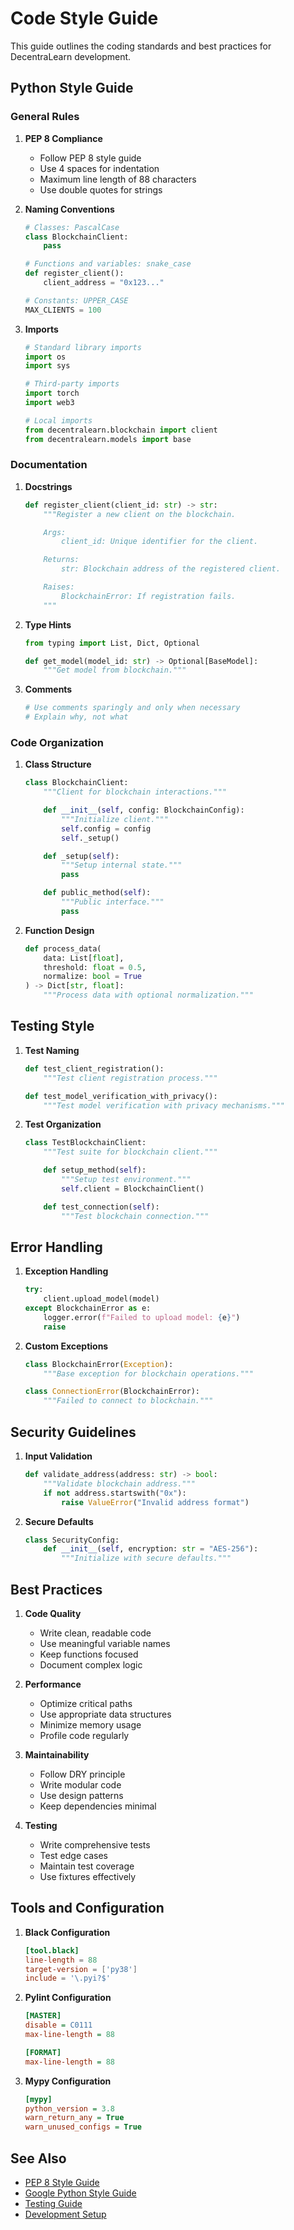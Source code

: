 # Code Style Guide

This guide outlines the coding standards and best practices for DecentraLearn development.

## Python Style Guide

### General Rules

1. **PEP 8 Compliance**
   - Follow PEP 8 style guide
   - Use 4 spaces for indentation
   - Maximum line length of 88 characters
   - Use double quotes for strings

2. **Naming Conventions**
   ```python
   # Classes: PascalCase
   class BlockchainClient:
       pass

   # Functions and variables: snake_case
   def register_client():
       client_address = "0x123..."

   # Constants: UPPER_CASE
   MAX_CLIENTS = 100
   ```

3. **Imports**
   ```python
   # Standard library imports
   import os
   import sys

   # Third-party imports
   import torch
   import web3

   # Local imports
   from decentralearn.blockchain import client
   from decentralearn.models import base
   ```

### Documentation

1. **Docstrings**
   ```python
   def register_client(client_id: str) -> str:
       """Register a new client on the blockchain.

       Args:
           client_id: Unique identifier for the client.

       Returns:
           str: Blockchain address of the registered client.

       Raises:
           BlockchainError: If registration fails.
       """
   ```

2. **Type Hints**
   ```python
   from typing import List, Dict, Optional

   def get_model(model_id: str) -> Optional[BaseModel]:
       """Get model from blockchain."""
   ```

3. **Comments**
   ```python
   # Use comments sparingly and only when necessary
   # Explain why, not what
   ```

### Code Organization

1. **Class Structure**
   ```python
   class BlockchainClient:
       """Client for blockchain interactions."""

       def __init__(self, config: BlockchainConfig):
           """Initialize client."""
           self.config = config
           self._setup()

       def _setup(self):
           """Setup internal state."""
           pass

       def public_method(self):
           """Public interface."""
           pass
   ```

2. **Function Design**
   ```python
   def process_data(
       data: List[float],
       threshold: float = 0.5,
       normalize: bool = True
   ) -> Dict[str, float]:
       """Process data with optional normalization."""
   ```

## Testing Style

1. **Test Naming**
   ```python
   def test_client_registration():
       """Test client registration process."""

   def test_model_verification_with_privacy():
       """Test model verification with privacy mechanisms."""
   ```

2. **Test Organization**
   ```python
   class TestBlockchainClient:
       """Test suite for blockchain client."""

       def setup_method(self):
           """Setup test environment."""
           self.client = BlockchainClient()

       def test_connection(self):
           """Test blockchain connection."""
   ```

## Error Handling

1. **Exception Handling**
   ```python
   try:
       client.upload_model(model)
   except BlockchainError as e:
       logger.error(f"Failed to upload model: {e}")
       raise
   ```

2. **Custom Exceptions**
   ```python
   class BlockchainError(Exception):
       """Base exception for blockchain operations."""

   class ConnectionError(BlockchainError):
       """Failed to connect to blockchain."""
   ```

## Security Guidelines

1. **Input Validation**
   ```python
   def validate_address(address: str) -> bool:
       """Validate blockchain address."""
       if not address.startswith("0x"):
           raise ValueError("Invalid address format")
   ```

2. **Secure Defaults**
   ```python
   class SecurityConfig:
       def __init__(self, encryption: str = "AES-256"):
           """Initialize with secure defaults."""
   ```

## Best Practices

1. **Code Quality**
   - Write clean, readable code
   - Use meaningful variable names
   - Keep functions focused
   - Document complex logic

2. **Performance**
   - Optimize critical paths
   - Use appropriate data structures
   - Minimize memory usage
   - Profile code regularly

3. **Maintainability**
   - Follow DRY principle
   - Write modular code
   - Use design patterns
   - Keep dependencies minimal

4. **Testing**
   - Write comprehensive tests
   - Test edge cases
   - Maintain test coverage
   - Use fixtures effectively

## Tools and Configuration

1. **Black Configuration**
   ```toml
   [tool.black]
   line-length = 88
   target-version = ['py38']
   include = '\.pyi?$'
   ```

2. **Pylint Configuration**
   ```ini
   [MASTER]
   disable = C0111
   max-line-length = 88

   [FORMAT]
   max-line-length = 88
   ```

3. **Mypy Configuration**
   ```ini
   [mypy]
   python_version = 3.8
   warn_return_any = True
   warn_unused_configs = True
   ```

## See Also

- [PEP 8 Style Guide](https://www.python.org/dev/peps/pep-0008/)
- [Google Python Style Guide](https://google.github.io/styleguide/pyguide.html)
- [Testing Guide](testing.md)
- [Development Setup](setup.md) 